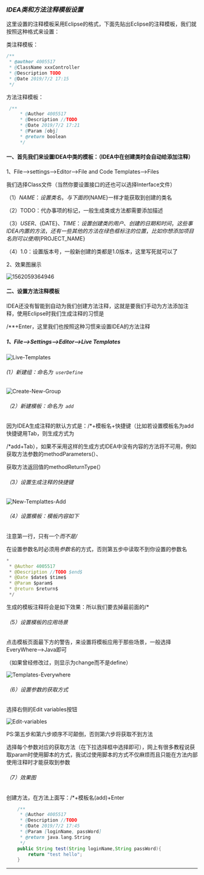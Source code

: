 ### ***IDEA类和方法注释模板设置***

这里设置的注释模板采用Eclipse的格式，下面先贴出Eclipse的注释模板，我们就按照这种格式来设置：

类注释模板：  

```java
/**
 * @author 4005517
 * @ClassName xxxController
 * @Description TODO
 * @Date 2019/7/2 17:15
 */
```

方法注释模板：

```java
 /**
     * @Author 4005517
     * @Description //TODO 
     * @Date 2019/7/2 17:21
     * @Param [obj]
     * @return boolean
     */
```

#### 一、首先我们来设置IDEA中类的模板：（IDEA中在创建类时会自动给添加注释）

1、File-->settings-->Editor-->File and Code Templates-->Files

我们选择Class文件（当然你要设置接口的还也可以选择Interface文件）

（1）${NAME}：设置类名，与下面的${NAME}一样才能获取到创建的类名

（2）TODO：代办事项的标记，一般生成类或方法都需要添加描述

（3）${USER}、${DATE}、${TIME}：设置创建类的用户、创建的日期和时间，这些事IDEA内置的方法，还有一些其他的方法在绿色框标注的位置，比如你想添加项目名则可以使用${PROJECT_NAME}

（4）1.0：设置版本号，一般新创建的类都是1.0版本，这里写死就可以了

2、效果图展示

![1562059364946](..\images\file-and-code-templates.png)

#### 二、设置方法注释模板

IDEA还没有智能到自动为我们创建方法注释，这就是要我们手动为方法添加注释，使用Eclipse时我们生成注释的习惯是

/**+Enter，这里我们也按照这种习惯来设置IDEA的方法注释

##### 1、File-->Settings-->Editor-->Live Templates

![Live-Templates](..\images\Live-Templates.png)

###### (1）新建组：命名为` userDefine`

![Create-New-Group](..\images\Create-New-Group.png)

###### （2）新建模板：命名为` add`

因为IDEA生成注释的默认方式是：/*+模板名+快捷键（比如若设置模板名为add快捷键用Tab，则生成方式为

/*add+Tab），如果不采用这样的生成方式IDEA中没有内容的方法将不可用，例如获取方法参数的methodParameters(）、

获取方法返回值的methodReturnType(）

###### （3）设置生成注释的快捷键

![New-Templattes-Add](..\images\New-Templattes-Add.png)

###### （4）设置模板：模板内容如下

注意第一行，只有一个*而不是/*

在设置参数名时必须用${参数名}$的方式，否则第五步中读取不到你设置的参数名

```java
*
 * @Author 4005517
 * @Description //TODO $end$
 * @Date $date$ $time$
 * @Param $param$
 * @return $return$
 */    
```

生成的模板注释将会是如下效果：所以我们要去掉最前面的/*

###### （5）设置模板的应用场景

点击模板页面最下方的警告，来设置将模板应用于那些场景，一般选择EveryWhere-->Java即可

（如果曾经修改过，则显示为change而不是define）

![Templates-Everywhere](..\images\Templates-Everywhere.png)

###### （6）设置参数的获取方式

选择右侧的Edit variables按钮

![Edit-variables](..\images\Edit-variables.png)

PS:第五步和第六步顺序不可颠倒，否则第六步将获取不到方法



选择每个参数对应的获取方法（在下拉选择框中选择即可），网上有很多教程说获取param时使用脚本的方式，我试过使用脚本的方式不仅麻烦而且只能在方法内部使用注释时才能获取到参数

###### （7）效果图

创建方法，在方法上面写：/*+模板名(add)+Enter

```java
    /**
     * @Author 4005517
     * @Description //TODO 
     * @Date 2019/7/2 17:45
     * @Param [loginName, passWord]
     * @return java.lang.String
     */       
    public String test(String loginName,String passWord){
        return "test hello";
    }
```



---------------------
